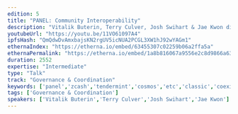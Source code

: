 ```yaml
---
edition: 5
title: "PANEL: Community Interoperability"
description: "Vitalik Buterin, Terry Culver, Josh Swihart & Jae Kwon discuss Community Interoperability."
youtubeUrl: "https://youtu.be/11VO61097A4"
ipfsHash: "QmQdwDvAmxbajsKN2rgUV5icNUA2PCGL3XW1hJ92wYAGm1"
ethernaIndex: "https://etherna.io/embed/63455307c02259b06a2ffa5a"
ethernaPermalink: "https://etherna.io/embed/1a8b816067a9556e2c8d9866a6327da8bde73cab8b28988d215ad03e88ad4e31"
duration: 2552
expertise: "Intermediate"
type: "Talk"
track: "Governance & Coordination"
keywords: ['panel','zcash','tendermint','cosmos','etc','classic','coexist','technical']
tags: ['Governance & Coordination']
speakers: ['Vitalik Buterin','Terry Culver','Josh Swihart','Jae Kwon']
---
```

